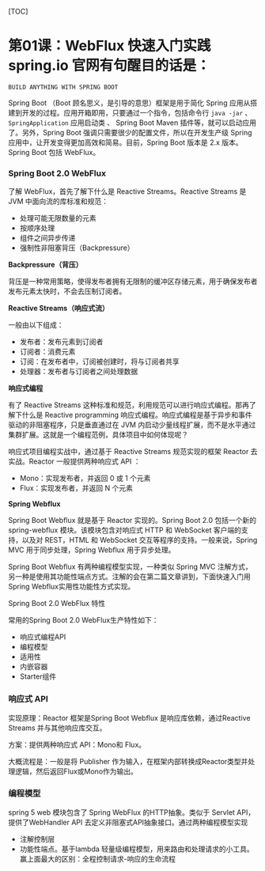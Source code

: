 [TOC]

# 第01课：WebFlux 快速入门实践spring.io 官网有句醒目的话是：

```
BUILD ANYTHING WITH SPRING BOOT
```

Spring Boot （Boot 顾名思义，是引导的意思）框架是用于简化 Spring 应用从搭建到开发的过程。应用开箱即用，只要通过一个指令，包括命令行 `java -jar` 、`SpringApplication` 应用启动类 、 Spring Boot Maven 插件等，就可以启动应用了。另外，Spring Boot 强调只需要很少的配置文件，所以在开发生产级 Spring 应用中，让开发变得更加高效和简易。目前，Spring Boot 版本是 2.x 版本。Spring Boot 包括 WebFlux。

### Spring Boot 2.0 WebFlux

了解 WebFlux，首先了解下什么是 Reactive Streams。Reactive Streams 是 JVM 中面向流的库标准和规范：

- 处理可能无限数量的元素
- 按顺序处理
- 组件之间异步传递
- 强制性非阻塞背压（Backpressure）

**Backpressure（背压）**

背压是一种常用策略，使得发布者拥有无限制的缓冲区存储元素，用于确保发布者发布元素太快时，不会去压制订阅者。

**Reactive Streams（响应式流）**

一般由以下组成：

- 发布者：发布元素到订阅者
- 订阅者：消费元素
- 订阅：在发布者中，订阅被创建时，将与订阅者共享
- 处理器：发布者与订阅者之间处理数据

**响应式编程**

有了 Reactive Streams 这种标准和规范，利用规范可以进行响应式编程。那再了解下什么是 Reactive programming 响应式编程。响应式编程是基于异步和事件驱动的非阻塞程序，只是垂直通过在 JVM 内启动少量线程扩展，而不是水平通过集群扩展。这就是一个编程范例，具体项目中如何体现呢？

响应式项目编程实战中，通过基于 Reactive Streams 规范实现的框架 Reactor 去实战。Reactor 一般提供两种响应式 API ：

- Mono：实现发布者，并返回 0 或 1 个元素
- Flux：实现发布者，并返回 N 个元素

**Spring Webflux**

Spring Boot Webflux 就是基于 Reactor 实现的。Spring Boot 2.0 包括一个新的 spring-webflux 模块。该模块包含对响应式 HTTP 和 WebSocket 客户端的支持，以及对 REST，HTML 和 WebSocket 交互等程序的支持。一般来说，Spring MVC 用于同步处理，Spring Webflux 用于异步处理。

Spring Boot Webflux 有两种编程模型实现，一种类似 Spring MVC 注解方式，另一种是使用其功能性端点方式。注解的会在第二篇文章讲到，下面快速入门用 Spring Webflux实用性功能性方式实现。

Spring Boot 2.0 WebFlux 特性

常用的Spring Boot 2.0 WebFlux生产特性如下：

- 响应式编程API
- 编程模型
- 适用性
- 内嵌容器
- Starter组件

### 响应式 API

实现原理：Reactor 框架是Spring Boot  Webflux 是响应库依赖，通过Reactive Streams 并与其他响应库交互。

方案：提供两种响应式 API：Mono和 Flux。

大概流程是：一般是将 Publisher 作为输入，在框架内部转换成Reactor类型并处理逻辑，然后返回Flux或Mono作为输出。

### 编程模型

spring 5 web 模块包含了 Spring WebFlux 的HTTP抽象。类似于 Servlet API，提供了WebHandler API 去定义非阻塞式API抽象接口。通过两种编程模型实现

- 注解控制层
- 功能性端点。基于lambda 轻量级编程模型，用来路由和处理请求的小工具。赢上面最大的区别：全程控制请求-响应的生命流程